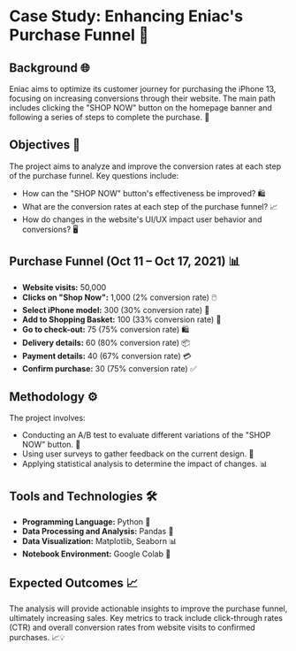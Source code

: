 # Case Study: Enhancing Eniac's Purchase Funnel 🛒

## Background 🌐
Eniac aims to optimize its customer journey for purchasing the iPhone 13, focusing on increasing conversions through their website. The main path includes clicking the "SHOP NOW" button on the homepage banner and following a series of steps to complete the purchase. 📲

## Objectives 🎯
The project aims to analyze and improve the conversion rates at each step of the purchase funnel. Key questions include:
- How can the "SHOP NOW" button's effectiveness be improved? 🛍️
- What are the conversion rates at each step of the purchase funnel? 📈
- How do changes in the website's UI/UX impact user behavior and conversions? 🖥️

## Purchase Funnel (Oct 11 – Oct 17, 2021) 📊
- **Website visits:** 50,000
- **Clicks on "Shop Now":** 1,000 (2% conversion rate) 🖱️
- **Select iPhone model:** 300 (30% conversion rate) 📱
- **Add to Shopping Basket:** 100 (33% conversion rate) 🛒
- **Go to check-out:** 75 (75% conversion rate) 🛍️
- **Delivery details:** 60 (80% conversion rate) 📦
- **Payment details:** 40 (67% conversion rate) 💳
- **Confirm purchase:** 30 (75% conversion rate) ✅

## Methodology ⚙️
The project involves:
- Conducting an A/B test to evaluate different variations of the "SHOP NOW" button. 🧪
- Using user surveys to gather feedback on the current design. 📝
- Applying statistical analysis to determine the impact of changes. 📊

## Tools and Technologies 🛠️
- **Programming Language:** Python 🐍
- **Data Processing and Analysis:** Pandas 🐼
- **Data Visualization:** Matplotlib, Seaborn 📊
- **Notebook Environment:** Google Colab 📒

## Expected Outcomes 📈
The analysis will provide actionable insights to improve the purchase funnel, ultimately increasing sales. Key metrics to track include click-through rates (CTR) and overall conversion rates from website visits to confirmed purchases. 📈💡
